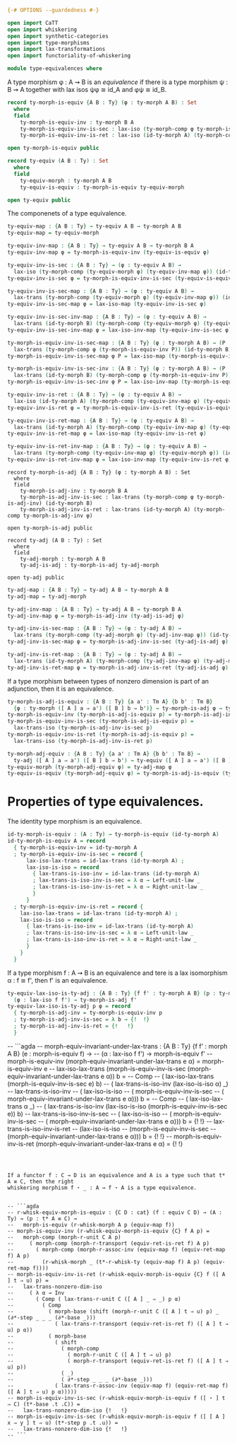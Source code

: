 ```agda
{-# OPTIONS --guardedness #-}

open import CaTT
open import whiskering
open import synthetic-categories
open import type-morphisms
open import lax-transformations
open import functoriality-of-whiskering

module type-equivalences where
```

A type morphism φ : A ⇝ B is an *equivalence* if there is a type morphism ψ : B ⇝ A together with
lax isos ψφ ≅ id_A and φψ ≅ id_B. 

```agda
record ty-morph-is-equiv {A B : Ty} (φ : ty-morph A B) : Set
  where
  field
    ty-morph-is-equiv-inv : ty-morph B A
    ty-morph-is-equiv-inv-is-sec : lax-iso (ty-morph-comp φ ty-morph-is-equiv-inv) (id-ty-morph B)
    ty-morph-is-equiv-inv-is-ret : lax-iso (id-ty-morph A) (ty-morph-comp ty-morph-is-equiv-inv φ)

open ty-morph-is-equiv public

record ty-equiv (A B : Ty) : Set
  where
  field
    ty-equiv-morph : ty-morph A B
    ty-equiv-is-equiv : ty-morph-is-equiv ty-equiv-morph

open ty-equiv public
```

The componenets of a type equivalence.

```agda
ty-equiv-map : {A B : Ty} → ty-equiv A B → ty-morph A B
ty-equiv-map = ty-equiv-morph

ty-equiv-inv-map : {A B : Ty} → ty-equiv A B → ty-morph B A
ty-equiv-inv-map φ = ty-morph-is-equiv-inv (ty-equiv-is-equiv φ)

ty-equiv-inv-is-sec : {A B : Ty} → (φ : ty-equiv A B) →
  lax-iso (ty-morph-comp (ty-equiv-morph φ) (ty-equiv-inv-map φ)) (id-ty-morph B)
ty-equiv-inv-is-sec φ = ty-morph-is-equiv-inv-is-sec (ty-equiv-is-equiv φ)

ty-equiv-inv-is-sec-map : {A B : Ty} → (φ : ty-equiv A B) →
  lax-trans (ty-morph-comp (ty-equiv-morph φ) (ty-equiv-inv-map φ)) (id-ty-morph B)
ty-equiv-inv-is-sec-map φ = lax-iso-map (ty-equiv-inv-is-sec φ)

ty-equiv-inv-is-sec-inv-map : {A B : Ty} → (φ : ty-equiv A B) →
  lax-trans (id-ty-morph B) (ty-morph-comp (ty-equiv-morph φ) (ty-equiv-inv-map φ))
ty-equiv-inv-is-sec-inv-map φ = lax-iso-inv-map (ty-equiv-inv-is-sec φ)

ty-morph-is-equiv-inv-is-sec-map : {A B : Ty} (φ : ty-morph A B) → (P : ty-morph-is-equiv φ) →
  lax-trans (ty-morph-comp φ (ty-morph-is-equiv-inv P)) (id-ty-morph B)
ty-morph-is-equiv-inv-is-sec-map φ P = lax-iso-map (ty-morph-is-equiv-inv-is-sec P)

ty-morph-is-equiv-inv-is-sec-inv : {A B : Ty} (φ : ty-morph A B) → (P : ty-morph-is-equiv φ) →
  lax-trans (id-ty-morph B) (ty-morph-comp φ (ty-morph-is-equiv-inv P))
ty-morph-is-equiv-inv-is-sec-inv φ P = lax-iso-inv-map (ty-morph-is-equiv-inv-is-sec P)

ty-equiv-inv-is-ret : {A B : Ty} → (φ : ty-equiv A B) →
  lax-iso (id-ty-morph A) (ty-morph-comp (ty-equiv-inv-map φ) (ty-equiv-morph φ))
ty-equiv-inv-is-ret φ = ty-morph-is-equiv-inv-is-ret (ty-equiv-is-equiv φ)

ty-equiv-inv-is-ret-map : {A B : Ty} → (φ : ty-equiv A B) →
  lax-trans (id-ty-morph A) (ty-morph-comp (ty-equiv-inv-map φ) (ty-equiv-morph φ))
ty-equiv-inv-is-ret-map φ = lax-iso-map (ty-equiv-inv-is-ret φ)

ty-equiv-inv-is-ret-inv-map : {A B : Ty} → (φ : ty-equiv A B) →
  lax-trans (ty-morph-comp (ty-equiv-inv-map φ) (ty-equiv-morph φ)) (id-ty-morph A)
ty-equiv-inv-is-ret-inv-map φ = lax-iso-inv-map (ty-equiv-inv-is-ret φ)
```

```
record ty-morph-is-adj {A B : Ty} (φ : ty-morph A B) : Set
  where
  field
    ty-morph-is-adj-inv : ty-morph B A
    ty-morph-is-adj-inv-is-sec : lax-trans (ty-morph-comp φ ty-morph-is-adj-inv) (id-ty-morph B)
    ty-morph-is-adj-inv-is-ret : lax-trans (id-ty-morph A) (ty-morph-comp ty-morph-is-adj-inv φ)

open ty-morph-is-adj public

record ty-adj (A B : Ty) : Set
  where
  field
    ty-adj-morph : ty-morph A B
    ty-adj-is-adj : ty-morph-is-adj ty-adj-morph

open ty-adj public
```


```agda
ty-adj-map : {A B : Ty} → ty-adj A B → ty-morph A B
ty-adj-map = ty-adj-morph

ty-adj-inv-map : {A B : Ty} → ty-adj A B → ty-morph B A
ty-adj-inv-map φ = ty-morph-is-adj-inv (ty-adj-is-adj φ)

ty-adj-inv-is-sec-map : {A B : Ty} → (φ : ty-adj A B) →
  lax-trans (ty-morph-comp (ty-adj-morph φ) (ty-adj-inv-map φ)) (id-ty-morph B)
ty-adj-inv-is-sec-map φ = ty-morph-is-adj-inv-is-sec (ty-adj-is-adj φ)

ty-adj-inv-is-ret-map : {A B : Ty} → (φ : ty-adj A B) →
  lax-trans (id-ty-morph A) (ty-morph-comp (ty-adj-inv-map φ) (ty-adj-morph φ))
ty-adj-inv-is-ret-map φ = ty-morph-is-adj-inv-is-ret (ty-adj-is-adj φ)
```

If a type morphism between types of nonzero dimension is part of an adjunction,
then it is an equivalence. 

```agda
ty-morph-is-adj-is-equiv : {A B : Ty} {a a' : Tm A} {b b' : Tm B} 
  {φ : ty-morph ([ A ] a ⇒ a') ([ B ] b ⇒ b')} → ty-morph-is-adj φ → ty-morph-is-equiv φ
ty-morph-is-equiv-inv (ty-morph-is-adj-is-equiv p) = ty-morph-is-adj-inv p
ty-morph-is-equiv-inv-is-sec (ty-morph-is-adj-is-equiv p) =
  lax-trans-iso (ty-morph-is-adj-inv-is-sec p)
ty-morph-is-equiv-inv-is-ret (ty-morph-is-adj-is-equiv p) =
  lax-trans-iso (ty-morph-is-adj-inv-is-ret p)

ty-morph-adj-equiv : {A B : Ty} {a a' : Tm A} {b b' : Tm B} →
  ty-adj ([ A ] a ⇒ a') ([ B ] b ⇒ b') → ty-equiv ([ A ] a ⇒ a') ([ B ] b ⇒ b')
ty-equiv-morph (ty-morph-adj-equiv φ) = ty-adj-map φ
ty-equiv-is-equiv (ty-morph-adj-equiv φ) = ty-morph-is-adj-is-equiv (ty-adj-is-adj φ)
```

# Properties of type equivalences.

The identity type morphism is an equivalence.

```agda
id-ty-morph-is-equiv : (A : Ty) → ty-morph-is-equiv (id-ty-morph A)
id-ty-morph-is-equiv A = record
  { ty-morph-is-equiv-inv = id-ty-morph A
  ; ty-morph-is-equiv-inv-is-sec = record {
      lax-iso-lax-trans = id-lax-trans (id-ty-morph A) ;
      lax-iso-is-iso = record
        { lax-trans-is-iso-inv = id-lax-trans (id-ty-morph A)
        ; lax-trans-is-iso-inv-is-sec = λ α → Left-unit-law _
        ; lax-trans-is-iso-inv-is-ret = λ α → Right-unit-law _
        }
      }
  ; ty-morph-is-equiv-inv-is-ret = record {
    lax-iso-lax-trans = id-lax-trans (id-ty-morph A) ;
    lax-iso-is-iso = record
      { lax-trans-is-iso-inv = id-lax-trans (id-ty-morph A)
      ; lax-trans-is-iso-inv-is-sec = λ α → Left-unit-law _
      ; lax-trans-is-iso-inv-is-ret = λ α → Right-unit-law _
      }
    }
  }
```

If a type morphism f : A ⇝ B is an equivalence and tere is a lax isomorphism α : f ≅ f',
then f' is an equivalence. 

```agda
ty-equiv-lax-iso-is-ty-adj : {A B : Ty} {f f' : ty-morph A B} (p : ty-morph-is-equiv f) →
  (φ : lax-iso f f') → ty-morph-is-adj f'
ty-equiv-lax-iso-is-ty-adj p φ = record
  { ty-morph-is-adj-inv = ty-morph-is-equiv-inv p
  ; ty-morph-is-adj-inv-is-sec = λ b → {!  !}
  ; ty-morph-is-adj-inv-is-ret = {!   !}
  }
```

-- ```agda
-- morph-equiv-invariant-under-lax-trans : {A B : Ty} {f f' : morph A B} (e : morph-is-equiv f) →
--   (α : lax-iso f f') → morph-is-equiv f'
-- morph-is-equiv-inv (morph-equiv-invariant-under-lax-trans e α) = morph-is-equiv-inv e
-- lax-iso-lax-trans (morph-is-equiv-inv-is-sec (morph-equiv-invariant-under-lax-trans e α)) b =
--   Comp
--     ( lax-iso-lax-trans (morph-is-equiv-inv-is-sec e) b)
--     ( lax-trans-is-iso-inv (lax-iso-is-iso α) _)
-- lax-trans-is-iso-inv
--   ( lax-iso-is-iso
--     ( morph-is-equiv-inv-is-sec
--       ( morph-equiv-invariant-under-lax-trans e α))) b =
--   Comp
--     ( lax-iso-lax-trans α _)
--     ( lax-trans-is-iso-inv (lax-iso-is-iso (morph-is-equiv-inv-is-sec e)) b)
-- lax-trans-is-iso-inv-is-sec
--   ( lax-iso-is-iso
--      ( morph-is-equiv-inv-is-sec
--         ( morph-equiv-invariant-under-lax-trans e α))) b = {!   !}
-- lax-trans-is-iso-inv-is-ret
--   (lax-iso-is-iso
--      (morph-is-equiv-inv-is-sec
--         (morph-equiv-invariant-under-lax-trans e α))) b = {!   !}
-- morph-is-equiv-inv-is-ret (morph-equiv-invariant-under-lax-trans e α) = {!   !}
```



If a functor f : C → D is an equivalence and A is a type such that t* A ≡ C, then the right
whiskering morphism f ⋆ _ : A ⇝ f ⋆ A is a type equivalence.


-- ```agda
-- r-whisk-equiv-morph-is-equiv : {C D : cat} (f : equiv C D) → (A : Ty) → (p : t* A ≡ C) → 
--   morph-is-equiv (r-whisk-morph A p (equiv-map f))
-- morph-is-equiv-inv (r-whisk-equiv-morph-is-equiv {C} f A p) =
--   morph-comp (morph-r-unit C A p)
--     ( morph-comp (morph-r-transport (equiv-ret-is-ret f) A p)
--       ( morph-comp (morph-r-assoc-inv (equiv-map f) (equiv-ret-map f) A p)
--         (r-whisk-morph _ (t*-r-whisk-ty (equiv-map f) A p) (equiv-ret-map f))))
-- morph-is-equiv-inv-is-ret (r-whisk-equiv-morph-is-equiv {C} f ([ A ] t ⇒ u) p) = 
--   lax-trans-nonzero-dim-iso
--     ( λ α → Inv 
--       ( Comp ( lax-trans-r-unit C ([ A ] _ ⇒ _) p α)
--         ( Comp
--           ( morph-base (shift (morph-r-unit C ([ A ] t ⇒ u) p) _ (∂*-step _ _ _ (∂*-base _)))
--             ( lax-trans-r-transport (equiv-ret-is-ret f) ([ A ] t ⇒ u) p α))
--           ( morph-base
--             ( shift
--               ( morph-comp
--                 ( morph-r-unit C ([ A ] t ⇒ u) p)
--                 ( morph-r-transport (equiv-ret-is-ret f) ([ A ] t ⇒ u) p))
--               ( _)
--               ( ∂*-step _ _ _ (∂*-base _)))
--             ( lax-trans-r-assoc-inv (equiv-map f) (equiv-ret-map f) ([ A ] t ⇒ u) p α)))))
-- morph-is-equiv-inv-is-sec (r-whisk-equiv-morph-is-equiv f ([ ⋆ ] t ⇒ C) (t*-base .t .C)) =
--   lax-trans-nonzero-dim-iso {!   !}
-- morph-is-equiv-inv-is-sec (r-whisk-equiv-morph-is-equiv f ([ [ A ] x ⇒ y ] t ⇒ u) (t*-step p .t .u)) =
--   lax-trans-nonzero-dim-iso {!   !}
-- ```